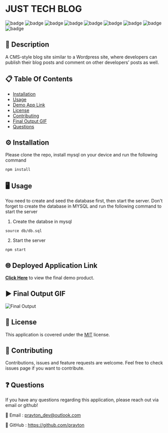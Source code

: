 
# JUST TECH BLOG
![badge](https://img.shields.io/badge/licence-MIT-green) ![badge](https://img.shields.io/badge/-HTML-red) ![badge](https://img.shields.io/badge/-CSS-red) ![badge](https://img.shields.io/badge/-Javascript-red) ![badge](https://img.shields.io/badge/-Node.js-red)
![badge](https://img.shields.io/badge/-Express.js-red) ![badge](https://img.shields.io/badge/-Mysql2-red) ![badge](https://img.shields.io/badge/-Sequelize-red) ![badge](https://img.shields.io/badge/-Dotenv-red)  

## 📜 Description
A CMS-style blog site similar to a Wordpress site, where developers can publish their blog posts and comment on other developers’ posts as well. 

## 📋 Table Of Contents

- [Installation](#%EF%B8%8F-installation)
- [Usage](#%EF%B8%8F-usage)
- [Demo App Link](#%EF%B8%8Fdeployed-application-link)
- [License](#-license)
- [Contributing](#-contributing)
- [Final Output GIF](#%EF%B8%8F-final-output-gif)
- [Questions](#-questions)
  

## ⚙️ Installation

Please clone the repo, install mysql on your device and run the following command

```
npm install
```

## 🖥️ Usage

You need to create and seed the database first, then start the server. Don't forget to create the database in MYSQL and run the following command to start the server

1. Create the databse in mysql
```
source db/db.sql
```
2. Start the server
```
npm start
```

## 🌐 Deployed Application Link
[**Click Here**](http://just-tech-blog.herokuapp.com/) to view the final demo product.

## ▶️ Final Output GIF

![Final Output](./public/assets/images/final-output.gif "Final output of the project")

## 📝 License

This application is covered under the [MIT](https://choosealicense.com/licenses/mit/) license.


## 🤝 Contributing

Contributions, issues and feature requests are welcome. Feel free to check issues page if you want to contribute.



## ❓ Questions

If you have any questions regarding this application, please reach out via email or github!

📧 Email : pravton_dev@outlook.com

🤖 GitHub : https://github.com/pravton
